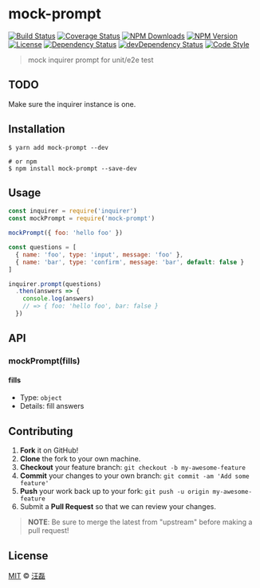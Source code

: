 # mock-prompt

[![Build Status][travis-image]][travis-url]
[![Coverage Status][codecov-image]][codecov-url]
[![NPM Downloads][downloads-image]][downloads-url]
[![NPM Version][version-image]][version-url]
[![License][license-image]][license-url]
[![Dependency Status][dependency-image]][dependency-url]
[![devDependency Status][devdependency-image]][devdependency-url]
[![Code Style][style-image]][style-url]

> mock inquirer prompt for unit/e2e test

## TODO

Make sure the inquirer instance is one.

## Installation

```shell
$ yarn add mock-prompt --dev

# or npm
$ npm install mock-prompt --save-dev
```

## Usage

```javascript
const inquirer = require('inquirer')
const mockPrompt = require('mock-prompt')

mockPrompt({ foo: 'hello foo' })

const questions = [
  { name: 'foo', type: 'input', message: 'foo' },
  { name: 'bar', type: 'confirm', message: 'bar', default: false }
]

inquirer.prompt(questions)
  .then(answers => {
    console.log(answers)
    // => { foo: 'hello foo', bar: false }
  })
```

## API

### mockPrompt(fills)

#### fills

- Type: `object`
- Details: fill answers

## Contributing

1. **Fork** it on GitHub!
2. **Clone** the fork to your own machine.
3. **Checkout** your feature branch: `git checkout -b my-awesome-feature`
4. **Commit** your changes to your own branch: `git commit -am 'Add some feature'`
5. **Push** your work back up to your fork: `git push -u origin my-awesome-feature`
6. Submit a **Pull Request** so that we can review your changes.

> **NOTE**: Be sure to merge the latest from "upstream" before making a pull request!

## License

[MIT](LICENSE) &copy; [汪磊](https://zce.me/)



[travis-image]: https://img.shields.io/travis/zce/mock-prompt.svg
[travis-url]: https://travis-ci.org/zce/mock-prompt
[codecov-image]: https://img.shields.io/codecov/c/github/zce/mock-prompt.svg
[codecov-url]: https://codecov.io/gh/zce/mock-prompt
[downloads-image]: https://img.shields.io/npm/dm/mock-prompt.svg
[downloads-url]: https://npmjs.org/package/mock-prompt
[version-image]: https://img.shields.io/npm/v/mock-prompt.svg
[version-url]: https://npmjs.org/package/mock-prompt
[license-image]: https://img.shields.io/npm/l/mock-prompt.svg
[license-url]: https://github.com/zce/mock-prompt/blob/master/LICENSE
[dependency-image]: https://img.shields.io/david/zce/mock-prompt.svg
[dependency-url]: https://david-dm.org/zce/mock-prompt
[devdependency-image]: https://img.shields.io/david/dev/zce/mock-prompt.svg
[devdependency-url]: https://david-dm.org/zce/mock-prompt?type=dev
[style-image]: https://img.shields.io/badge/code_style-standard-brightgreen.svg
[style-url]: http://standardjs.com